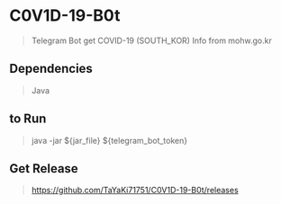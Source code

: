 # C0V1D-19-B0t
> Telegram Bot get COVID-19 (SOUTH_KOR) Info from mohw.go.kr 


## Dependencies
> Java


## to Run
> java -jar ${jar_file} ${telegram_bot_token}

## Get Release
> https://github.com/TaYaKi71751/C0V1D-19-B0t/releases
